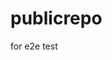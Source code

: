 # publicrepo
for e2e test























































































































































































































































































































































































































































































































































































































































































































































































































































































































































































































































































































































































































































































































































































































































































































































































































































































































































































































































































































































































































































































































































































































































































































































































































































































































































































































































































































































































































































































































































































































































































































































































































































































































































































































































































































































































































































































































































































































































































































































